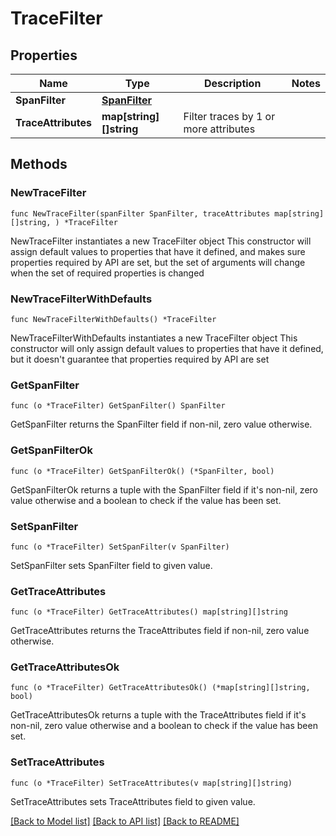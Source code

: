 # TraceFilter

## Properties

Name | Type | Description | Notes
------------ | ------------- | ------------- | -------------
**SpanFilter** | [**SpanFilter**](SpanFilter.md) |  | 
**TraceAttributes** | **map[string][]string** | Filter traces by 1 or more attributes | 

## Methods

### NewTraceFilter

`func NewTraceFilter(spanFilter SpanFilter, traceAttributes map[string][]string, ) *TraceFilter`

NewTraceFilter instantiates a new TraceFilter object
This constructor will assign default values to properties that have it defined,
and makes sure properties required by API are set, but the set of arguments
will change when the set of required properties is changed

### NewTraceFilterWithDefaults

`func NewTraceFilterWithDefaults() *TraceFilter`

NewTraceFilterWithDefaults instantiates a new TraceFilter object
This constructor will only assign default values to properties that have it defined,
but it doesn't guarantee that properties required by API are set

### GetSpanFilter

`func (o *TraceFilter) GetSpanFilter() SpanFilter`

GetSpanFilter returns the SpanFilter field if non-nil, zero value otherwise.

### GetSpanFilterOk

`func (o *TraceFilter) GetSpanFilterOk() (*SpanFilter, bool)`

GetSpanFilterOk returns a tuple with the SpanFilter field if it's non-nil, zero value otherwise
and a boolean to check if the value has been set.

### SetSpanFilter

`func (o *TraceFilter) SetSpanFilter(v SpanFilter)`

SetSpanFilter sets SpanFilter field to given value.


### GetTraceAttributes

`func (o *TraceFilter) GetTraceAttributes() map[string][]string`

GetTraceAttributes returns the TraceAttributes field if non-nil, zero value otherwise.

### GetTraceAttributesOk

`func (o *TraceFilter) GetTraceAttributesOk() (*map[string][]string, bool)`

GetTraceAttributesOk returns a tuple with the TraceAttributes field if it's non-nil, zero value otherwise
and a boolean to check if the value has been set.

### SetTraceAttributes

`func (o *TraceFilter) SetTraceAttributes(v map[string][]string)`

SetTraceAttributes sets TraceAttributes field to given value.



[[Back to Model list]](../README.md#documentation-for-models) [[Back to API list]](../README.md#documentation-for-api-endpoints) [[Back to README]](../README.md)


